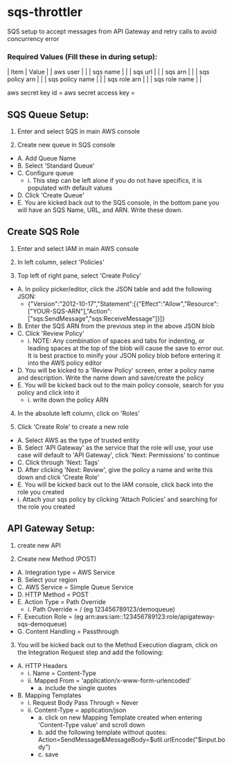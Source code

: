 # sqs-throttler
SQS setup to accept messages from API Gateway and retry calls to avoid concurrency error

### Required Values (Fill these in during setup):

| Item | Value |
| aws user | |
| sqs name | |
| sqs url | |
| sqs arn | |
| sqs policy arn | |
| sqs policy name | |
| sqs role arn | |
| sqs role name | |

aws secret key id = 
aws secret access key = 

## SQS Queue Setup:
1. Enter and select SQS in main AWS console

2. Create new queue in SQS console
- A. Add Queue Name
- B. Select 'Standard Queue'
- C. Configure queue
  - i. This step can be left alone if you do not have specifics, it is populated with default values
- D. Click 'Create Queue'
- E. You are kicked back out to the SQS console, in the bottom pane you will have an SQS Name, URL, and ARN. Write these down.

## Create SQS Role
1. Enter and select IAM in main AWS console

2. In left column, select 'Policies'

3. Top left of right pane, select 'Create Policy'
- A. In policy picker/editor, click the JSON table and add the following JSON:
  - {"Version":"2012-10-17","Statement":[{"Effect":"Allow","Resource":["YOUR-SQS-ARN"],"Action":["sqs:SendMessage","sqs:ReceiveMessage"]}]}
- B. Enter the SQS ARN from the previous step in the above JSON blob
- C. Click 'Review Policy'
  - i. NOTE: Any combination of spaces and tabs for indenting, or leading spaces at the top of the blob will cause the save to error our.  It is best practice to minify your JSON policy blob before entering it into the AWS policy editor
- D. You will be kicked to a 'Review Policy' screen, enter a policy name and description. Write the name down and save/create the policy
- E. You will be kicked back out to the main policy console, search for you policy and click into it
  - i. write down the policy ARN
  
4. In the absolute left column, click on 'Roles'

5. Click 'Create Role' to create a new role
- A. Select AWS as the type of trusted entity
- B. Select 'API Gateway' as the service that the role will use, your use case will default to 'API Gateway', click 'Next: Permissions' to continue
- C. Click through 'Next: Tags'
- D. After clicking 'Next: Review', give the policy a name and write this down and click 'Create Role'
- E. You will be kicked back out to the IAM console, click back into the role you created
- i. Attach your sqs policy by clicking 'Attach Policies' and searching for the role you created

## API Gateway Setup:
1. create new API

2. Create new Method (POST)
- A. Integration type = AWS Service
- B. Select your region
- C. AWS Service = Simple Queue Service
- D. HTTP Method = POST
- E. Action Type = Path Override
  - i. Path Override = <userid>/<sqs queue name> (eg 123456789123/demoqueue)
- F. Execution Role = <sqs role arn> (eg arn:aws:iam::123456789123:role/apigateway-sqs-demoqueue)	
- G. Content Handling = Passthrough
	
3. You will be kicked back out to the Method Execution diagram, click on the Integration Request step and add the following:
- A. HTTP Headers
  - i. Name = Content-Type
  - ii. Mapped From = 'application/x-www-form-urlencoded'
    - a. include the single quotes
- B. Mapping Templates
  - i. Request Body Pass Through = Never
  - ii. Content-Type = application/json
    - a. click on new Mapping Template created when entering 'Content-Type value' and scroll down
    - b. add the following template without quotes: Action=SendMessage&MessageBody=$util.urlEncode("$input.body")
    - c. save
